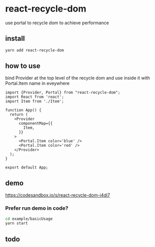 # react-recycle-dom

use portal to recycle dom to achieve performance

## install

```bash
yarn add react-recycle-dom
```

## how to use

bind Provider at the top level of the recycle dom and use inside it with Portal.Item name in eveywhere

```tsx
import {Provider, Portal} from "react-recycle-dom";
import React from 'react';
import Item from './Item';

function App() {
  return (
    <Provider
      componentMap={{
        Item,
      }}
    >
      <Portal.Item color='blue' />
      <Portal.Item color='red' />
    </Provider>
  );
}

export default App;
```

## demo

https://codesandbox.io/s/react-recycle-dom-i4di7

### Prefer run demo in code?

```bash
cd example/basicUsage
yarn start
```

## todo

